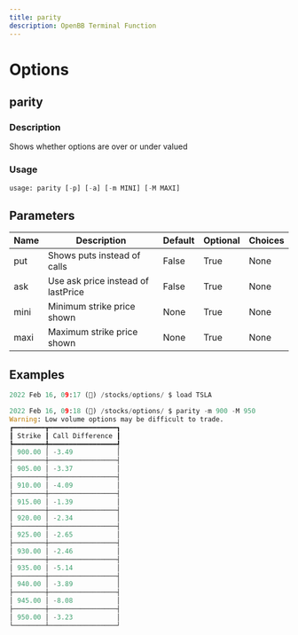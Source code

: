 ```yaml
---
title: parity
description: OpenBB Terminal Function
---
```


# Options

## parity

### Description

Shows whether options are over or under valued

### Usage

```python
usage: parity [-p] [-a] [-m MINI] [-M MAXI]
```

## Parameters

| Name | Description | Default | Optional | Choices |
| ---- | ----------- | ------- | -------- | ------- |
| put | Shows puts instead of calls | False | True | None |
| ask | Use ask price instead of lastPrice | False | True | None |
| mini | Minimum strike price shown | None | True | None |
| maxi | Maximum strike price shown | None | True | None |

## Examples

```python
2022 Feb 16, 09:17 (🦋) /stocks/options/ $ load TSLA

2022 Feb 16, 09:18 (🦋) /stocks/options/ $ parity -m 900 -M 950
Warning: Low volume options may be difficult to trade.
┏━━━━━━━━┳━━━━━━━━━━━━━━━━━┓
┃ Strike ┃ Call Difference ┃
┡━━━━━━━━╇━━━━━━━━━━━━━━━━━┩
│ 900.00 │ -3.49           │
├────────┼─────────────────┤
│ 905.00 │ -3.37           │
├────────┼─────────────────┤
│ 910.00 │ -4.09           │
├────────┼─────────────────┤
│ 915.00 │ -1.39           │
├────────┼─────────────────┤
│ 920.00 │ -2.34           │
├────────┼─────────────────┤
│ 925.00 │ -2.65           │
├────────┼─────────────────┤
│ 930.00 │ -2.46           │
├────────┼─────────────────┤
│ 935.00 │ -5.14           │
├────────┼─────────────────┤
│ 940.00 │ -3.89           │
├────────┼─────────────────┤
│ 945.00 │ -8.08           │
├────────┼─────────────────┤
│ 950.00 │ -3.23           │
└────────┴─────────────────┘
```
